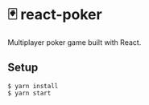 # 🃏 react-poker
Multiplayer poker game built with React.

## Setup
```shell
$ yarn install
$ yarn start
```
